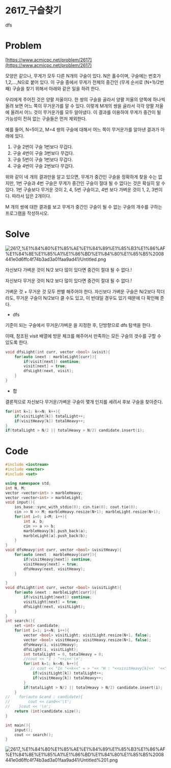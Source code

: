 # 2617_구슬찾기

dfs

# Problem

[https://www.acmicpc.net/problem/2617](https://www.acmicpc.net/problem/2617)

모양은 같으나, 무게가 모두 다른 N개의 구슬이 있다. N은 홀수이며, 구슬에는 번호가 1,2,...,N으로 붙어 있다. 이 구슬 중에서 무게가 전체의 중간인 (무게 순서로 (N+1)/2번째) 구슬을 찾기 위해서 아래와 같은 일을 하려 한다.

우리에게 주어진 것은 양팔 저울이다. 한 쌍의 구슬을 골라서 양팔 저울의 양쪽에 하나씩 올려 보면 어느 쪽이 무거운가를 알 수 있다. 이렇게 M개의 쌍을 골라서 각각 양팔 저울에 올려서 어느 것이 무거운가를 모두 알아냈다. 이 결과를 이용하여 무게가 중간이 될 가능성이 전혀 없는 구슬들은 먼저 제외한다.

예를 들어, N=5이고, M=4 쌍의 구슬에 대해서 어느 쪽이 무거운가를 알아낸 결과가 아래에 있다.

1. 구슬 2번이 구슬 1번보다 무겁다.
2. 구슬 4번이 구슬 3번보다 무겁다.
3. 구슬 5번이 구슬 1번보다 무겁다.
4. 구슬 4번이 구슬 2번보다 무겁다.

위와 같이 네 개의 결과만을 알고 있으면, 무게가 중간인 구슬을 정확하게 찾을 수는 없지만, 1번 구슬과 4번 구슬은 무게가 중간인 구슬이 절대 될 수 없다는 것은 확실히 알 수 있다. 1번 구슬보다 무거운 것이 2, 4, 5번 구슬이고, 4번 보다 가벼운 것이 1, 2, 3번이다. 따라서 답은 2개이다.

M 개의 쌍에 대한 결과를 보고 무게가 중간인 구슬이 될 수 없는 구슬의 개수를 구하는 프로그램을 작성하시오.

# Solve

![2617_%E1%84%80%E1%85%AE%E1%84%89%E1%85%B3%E1%86%AF%E1%84%8E%E1%85%A1%E1%86%BD%E1%84%80%E1%85%B5%2008441e0d6ffc4f74b3ad3a01faa9ad41/Untitled.png](2617_%E1%84%80%E1%85%AE%E1%84%89%E1%85%B3%E1%86%AF%E1%84%8E%E1%85%A1%E1%86%BD%E1%84%80%E1%85%B5%2008441e0d6ffc4f74b3ad3a01faa9ad41/Untitled.png)

자신보다 가벼운 것이 N/2 보다 많이 있다면 중간이 절대 될 수 없다.!

자신보다 무거운 것이 N/2 보다 많이 있다면 중간이 절대 될 수 없다.!

가벼운 것 + 무거운 것 모두 판별 해주어야 한다.
자신보다 가벼운 구슬은 N/2보다 작더라도, 무거운 구슬이 N/2보다 클 수도 있고,
이 반대일 경우도 있기 때문에 다 확인해 준다.

- dfs

기준이 되는 구슬에서 무거운/가벼운 을 지정한 후, 단방향으로 dfs 탐색을 한다.

이때, 참조된 visit 배열에 방문 체크를 해주어서 만족하는 모든 구슬의 갯수를 구할 수 있도록 한다.

```cpp
void dfsLight(int curr, vector <bool> &visit){
    for(auto &next : marbleLight[curr]){
        if(visit[next]) continue;
        visit[next] = true;
        dfsLight(next, visit);
    }
}
```

- 합

결론적으로 자신보다 무거운/가벼운 구슬이 몇개 인지를 세려서 후보 구슬을 찾아준다.

```cpp
for(int k=1; k<=N; k++){
    if(visitLight[k]) totalLight++;
    if(visitHeavy[k]) totalHeavy++;
}
if(totalLight > N/2 || totalHeavy > N/2) candidate.insert(i);
```

# Code

```cpp
#include <iostream>
#include <vector>
#include <set>

using namespace std;
int N, M;
vector <vector<int> > marbleHeavy;
vector <vector<int> > marbleLight;
void input(){
    ios_base::sync_with_stdio(0); cin.tie(0); cout.tie(0);
    cin >> N >> M; marbleHeavy.resize(N+1); marbleLight.resize(N+1);
    for(int i=0; i<M; i++){
        int a, b;
        cin >> a >> b;
        marbleHeavy[b].push_back(a);
        marbleLight[a].push_back(b);
    }
}
void dfsHeavy(int curr, vector <bool> &visitHeavy){
    for(auto &next : marbleHeavy[curr]){
        if(visitHeavy[next]) continue;
        visitHeavy[next] = true;
        dfsHeavy(next, visitHeavy);
    }

}
void dfsLight(int curr, vector <bool> &visitLight){
    for(auto &next : marbleLight[curr]){
        if(visitLight[next]) continue;
        visitLight[next] = true;
        dfsLight(next, visitLight);
    }
}
int search(){
    set <int> candidate;
    for(int i=1; i<=N; i++){
        vector <bool> visitLight; visitLight.resize(N+1, false);
        vector <bool> visitHeavy; visitHeavy.resize(N+1, false);
        dfsHeavy(i, visitHeavy);
        dfsLight(i, visitLight);
        int totalLight = 0, totalHeavy = 0;
        //cout << "I : "<<i<<'\n';
        for(int k=1; k<=N; k++){
           // cout << "In "<<k<<" = > "<< "H : "<<visitHeavy[k]<<' '<<"L : "<<visitLight[k]<<'\n';
            if(visitLight[k]) totalLight++;
            if(visitHeavy[k]) totalHeavy++;
        }
        if(totalLight > N/2 || totalHeavy > N/2) candidate.insert(i);
    }
//    for(auto &cand : candidate){
//        cout << cand<<'\t';
//    }cout << '\n';
    return (int)candidate.size();
}

int main(){
    input();
    cout << search();
}
```

![2617_%E1%84%80%E1%85%AE%E1%84%89%E1%85%B3%E1%86%AF%E1%84%8E%E1%85%A1%E1%86%BD%E1%84%80%E1%85%B5%2008441e0d6ffc4f74b3ad3a01faa9ad41/Untitled%201.png](2617_%E1%84%80%E1%85%AE%E1%84%89%E1%85%B3%E1%86%AF%E1%84%8E%E1%85%A1%E1%86%BD%E1%84%80%E1%85%B5%2008441e0d6ffc4f74b3ad3a01faa9ad41/Untitled%201.png)
